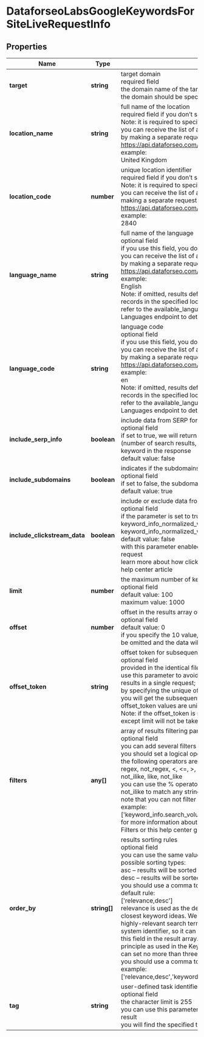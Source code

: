 # DataforseoLabsGoogleKeywordsForSiteLiveRequestInfo

## Properties

| Name | Type | Description | Notes |
|------------ | ------------- | ------------- | -------------|
**target** | **string** | target domain<br>required field<br>the domain name of the target website<br>the domain should be specified without https:// |[optional]|
**location_name** | **string** | full name of the location<br>required field if you don’t specify location_code<br>Note: it is required to specify either location_name or location_code<br>you can receive the list of available locations with their location_name by making a separate request to the<br>https://api.dataforseo.com/v3/dataforseo_labs/locations_and_languages<br>example:<br>United Kingdom |[optional]|
**location_code** | **number** | unique location identifier<br>required field if you don’t specify location_name<br>Note: it is required to specify either location_name or location_code<br>you can receive the list of available locations with their location_code by making a separate request to the<br>https://api.dataforseo.com/v3/dataforseo_labs/locations_and_languages<br>example:<br>2840 |[optional]|
**language_name** | **string** | full name of the language<br>optional field<br>if you use this field, you don’t need to specify language_code<br>you can receive the list of available languages with their language_name by making a separate request to the<br>https://api.dataforseo.com/v3/dataforseo_labs/locations_and_languages<br>example:<br>English<br>Note: if omitted, results default to the language with the most keyword records in the specified location;<br>refer to the available_languages.keywords field of the Locations and Languages endpoint to determine the default language |[optional]|
**language_code** | **string** | language code<br>optional field<br>if you use this field, you don’t need to specify language_name<br>you can receive the list of available languages with their language_code by making a separate request to the<br>https://api.dataforseo.com/v3/dataforseo_labs/locations_and_languages<br>example:<br>en<br>Note: if omitted, results default to the language with the most keyword records in the specified location;<br>refer to the available_languages.keywords field of the Locations and Languages endpoint to determine the default language |[optional]|
**include_serp_info** | **boolean** | include data from SERP for each keyword<br>optional field<br>if set to true, we will return a serp_info array containing SERP data (number of search results, relevant URL, and SERP features) for every keyword in the response<br>default value: false |[optional]|
**include_subdomains** | **boolean** | indicates if the subdomains will be included in the search<br>optional field<br>if set to false, the subdomains will be ignored<br>default value: true |[optional]|
**include_clickstream_data** | **boolean** | include or exclude data from clickstream-based metrics in the result<br>optional field<br>if the parameter is set to true, you will receive clickstream_keyword_info, keyword_info_normalized_with_clickstream, and keyword_info_normalized_with_bing fields in the response<br>default value: false<br>with this parameter enabled, you will be charged double the price for the request<br>learn more about how clickstream-based metrics are calculated in this help center article |[optional]|
**limit** | **number** | the maximum number of keywords in the results array<br>optional field<br>default value: 100<br>maximum value: 1000 |[optional]|
**offset** | **number** | offset in the results array of returned keywords<br>optional field<br>default value: 0<br>if you specify the 10 value, the first ten keywords in the results array will be omitted and the data will be provided for the successive keywords |[optional]|
**offset_token** | **string** | offset token for subsequent requests<br>optional field<br>provided in the identical filed of the response to each request;<br>use this parameter to avoid timeouts while trying to obtain over 10,000 results in a single request;<br>by specifying the unique offset_token value from the response array, you will get the subsequent results of the initial task;<br>offset_token values are unique for each subsequent task<br>Note: if the offset_token is specified in the request, all other parameters except limit will not be taken into account when processing a task. |[optional]|
**filters** | **any[]** | array of results filtering parameters<br>optional field<br>you can add several filters at once (8 filters maximum)<br>you should set a logical operator and, or between the conditions<br>the following operators are supported:<br>regex, not_regex, <, <=, >, >=, =, <>, in, not_in, match, not_match, ilike, not_ilike, like, not_like<br>you can use the % operator with like and not_like, as well as ilike and not_ilike to match any string of zero or more characters<br>note that you can not filter the results by relevance<br>example:<br>['keyword_info.search_volume','>',0]<br>for more information about filters, please refer to Dataforseo Labs – Filters or this help center guide |[optional]|
**order_by** | **string[]** | results sorting rules<br>optional field<br>you can use the same values as in the filters array to sort the results<br>possible sorting types:<br>asc – results will be sorted in the ascending order<br>desc – results will be sorted in the descending order<br>you should use a comma to set up a sorting parameter<br>default rule:<br>['relevance,desc']<br>relevance is used as the default sorting rule to provide you with the closest keyword ideas. We recommend using this sorting rule to get highly-relevant search terms. Note that relevance is only our internal system identifier, so it can not be used as a filter, and you will not find this field in the result array. The relevance score is based on a similar principle as used in the Keywords For Keywords endpoint.note that you can set no more than three sorting rules in a single request<br>you should use a comma to separate several sorting rules<br>example:<br>['relevance,desc','keyword_info.search_volume,desc'] |[optional]|
**tag** | **string** | user-defined task identifier<br>optional field<br>the character limit is 255<br>you can use this parameter to identify the task and match it with the result<br>you will find the specified tag value in the data object of the response |[optional]|